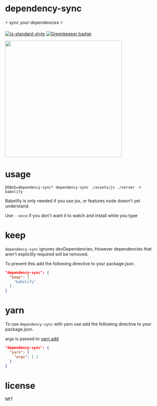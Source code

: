 # dependency-sync

:zap: *sync your dependencies* :zap:

[![js-standard-style](https://img.shields.io/badge/code_style-standard-brightgreen.svg)](https://github.com/feross/standard)
[![Greenkeeper badge](https://badges.greenkeeper.io/JamesKyburz/dependency-sync.svg)](https://greenkeeper.io/)

<a href="https://asciinema.org/a/174868?autoplay=1&speed=4&size=small&preload=1"><img src="https://asciinema.org/a/174868.png" width="380"/></a>

# usage

```
DEBUG=dependency-sync* dependency-sync ./assets/js ./server -t babelify
```

Babelify is only needed if you use jsx, or features node doesn't yet understand.

Use `--once` if you don't want it to watch and install while you type

# keep

`dependency-sync` ignores devDependencies, However dependencies that aren't explicitly required will be removed.

To prevent this add the following directive to your package.json.

```json
"dependency-sync": {
  "keep": [
    "babelify"
  ]
}
```

# yarn

To use `dependency-sync` with yarn use add the following directive to your package.json.

args is passed to [yarn add](https://yarnpkg.com/en/docs/cli/add)

```json
"dependency-sync": {
  "yarn": {
    "args": [ ]
  }
}
```

# license
MIT
